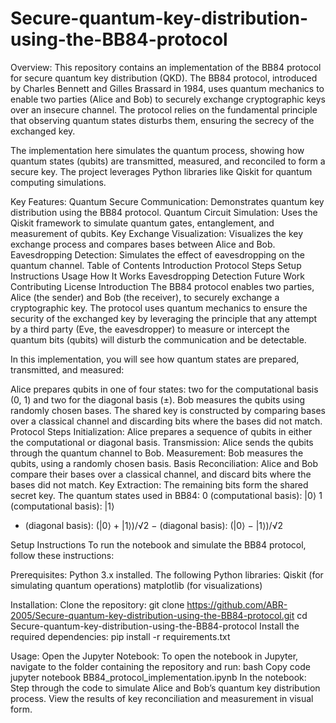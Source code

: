 # Secure-quantum-key-distribution-using-the-BB84-protocol

Overview:
This repository contains an implementation of the BB84 protocol for secure quantum key distribution (QKD). The BB84 protocol, introduced by Charles Bennett and Gilles Brassard in 1984, uses quantum mechanics to enable two parties (Alice and Bob) to securely exchange cryptographic keys over an insecure channel. The protocol relies on the fundamental principle that observing quantum states disturbs them, ensuring the secrecy of the exchanged key.

The implementation here simulates the quantum process, showing how quantum states (qubits) are transmitted, measured, and reconciled to form a secure key. The project leverages Python libraries like Qiskit for quantum computing simulations.

Key Features:
Quantum Secure Communication: Demonstrates quantum key distribution using the BB84 protocol.
Quantum Circuit Simulation: Uses the Qiskit framework to simulate quantum gates, entanglement, and measurement of qubits.
Key Exchange Visualization: Visualizes the key exchange process and compares bases between Alice and Bob.
Eavesdropping Detection: Simulates the effect of eavesdropping on the quantum channel.
Table of Contents
Introduction
Protocol Steps
Setup Instructions
Usage
How It Works
Eavesdropping Detection
Future Work
Contributing
License
Introduction
The BB84 protocol enables two parties, Alice (the sender) and Bob (the receiver), to securely exchange a cryptographic key. The protocol uses quantum mechanics to ensure the security of the exchanged key by leveraging the principle that any attempt by a third party (Eve, the eavesdropper) to measure or intercept the quantum bits (qubits) will disturb the communication and be detectable.

In this implementation, you will see how quantum states are prepared, transmitted, and measured:

Alice prepares qubits in one of four states: two for the computational basis (0, 1) and two for the diagonal basis (±).
Bob measures the qubits using randomly chosen bases.
The shared key is constructed by comparing bases over a classical channel and discarding bits where the bases did not match.
Protocol Steps
Initialization: Alice prepares a sequence of qubits in either the computational or diagonal basis.
Transmission: Alice sends the qubits through the quantum channel to Bob.
Measurement: Bob measures the qubits, using a randomly chosen basis.
Basis Reconciliation: Alice and Bob compare their bases over a classical channel, and discard bits where the bases did not match.
Key Extraction: The remaining bits form the shared secret key.
The quantum states used in BB84:
0 (computational basis): |0⟩
1 (computational basis): |1⟩
+ (diagonal basis): (|0⟩ + |1⟩)/√2
− (diagonal basis): (|0⟩ − |1⟩)/√2

Setup Instructions
To run the notebook and simulate the BB84 protocol, follow these instructions:

Prerequisites:
Python 3.x installed.
The following Python libraries:
Qiskit (for simulating quantum operations)
matplotlib (for visualizations)

Installation:
Clone the repository:
git clone https://github.com/ABR-2005/Secure-quantum-key-distribution-using-the-BB84-protocol.git
cd Secure-quantum-key-distribution-using-the-BB84-protocol
Install the required dependencies:
pip install -r requirements.txt

Usage:
Open the Jupyter Notebook:
To open the notebook in Jupyter, navigate to the folder containing the repository and run:
bash
Copy code
jupyter notebook BB84_protocol_implementation.ipynb
In the notebook:
Step through the code to simulate Alice and Bob’s quantum key distribution process.
View the results of key reconciliation and measurement in visual form.
